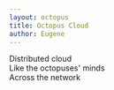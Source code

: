 ```yaml
---
layout: octopus
title: Octopus Cloud
author: Eugene
---
```


Distributed cloud <br>
Like the octopuses' minds <br>
Across the network <br>